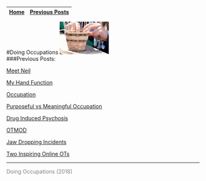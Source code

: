 
| [Home](index.html) | [Previous Posts](archive.html) |
| --------|--------|

#Doing Occupations ![](img/basketlogo.jpg)
<br>
###Previous Posts:


[Meet Neil](archive/meet_neil.html)

[My Hand Function](archive/my_hand_function.html)

[Occupation](archive/occupation.html)

[Purposeful vs Meaningful Occupation](archive/purp_vs_mean.html)

[Drug Induced Psychosis](archive/psychosis.html)

[OTMOD](archive/otmod.html)

[Jaw Dropping Incidents](archive/jawdrop.html)

[Two Inspiring Online OTs](archive/inspiring_ots)
***
<p style="color: grey;"> Doing Occupations (2018) </p>